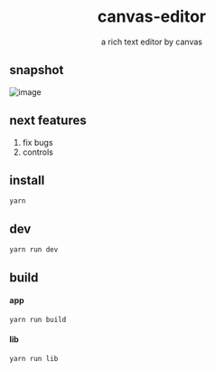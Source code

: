 <h1 align="center">canvas-editor</h1>

<p align="center"> a rich text editor by canvas</p>

## snapshot

![image](https://github.com/Hufe921/canvas-editor/blob/main/src/assets/snapshots/main_v0.7.6.png)

## next features

1. fix bugs
2. controls

## install

`yarn`

## dev

`yarn run dev`

## build

#### app
`yarn run build`

#### lib
`yarn run lib`